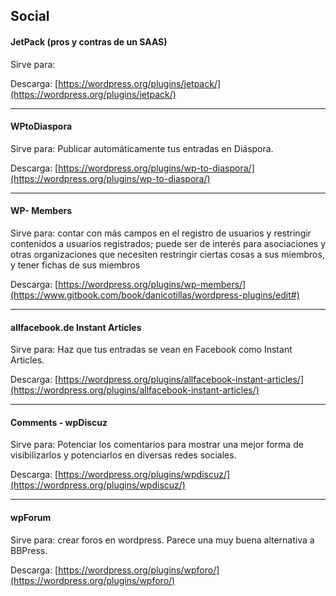 ## Social

#### JetPack \(pros y contras de un SAAS\)

Sirve para:

Descarga: [https://wordpress.org/plugins/jetpack/](https://wordpress.org/plugins/jetpack/)

---

#### WPtoDiaspora

Sirve para: Publicar automáticamente tus entradas en Diáspora.

Descarga: [https://wordpress.org/plugins/wp-to-diaspora/](https://wordpress.org/plugins/wp-to-diaspora/)

---

#### WP- Members

Sirve para: contar con más campos en el registro de usuarios y restringir contenidos a usuarios registrados; puede ser de interés para asociaciones y otras organizaciones que necesiten restringir ciertas cosas a sus miembros, y tener fichas de sus miembros

Descarga: [https://wordpress.org/plugins/wp-members/](https://www.gitbook.com/book/danicotillas/wordpress-plugins/edit#)

---

#### allfacebook.de Instant Articles

Sirve para: Haz que tus entradas se vean en Facebook como Instant Articles.

Descarga: [https://wordpress.org/plugins/allfacebook-instant-articles/](https://wordpress.org/plugins/allfacebook-instant-articles/)

---

#### Comments - wpDiscuz

Sirve para: Potenciar los comentarios para mostrar una mejor forma de visibilizarlos y potenciarlos en diversas redes sociales.

Descarga: [https://wordpress.org/plugins/wpdiscuz/](https://wordpress.org/plugins/wpdiscuz/)

---

#### wpForum

Sirve para: crear foros en wordpress. Parece una muy buena alternativa a BBPress.

Descarga: [https://wordpress.org/plugins/wpforo/](https://wordpress.org/plugins/wpforo/)

